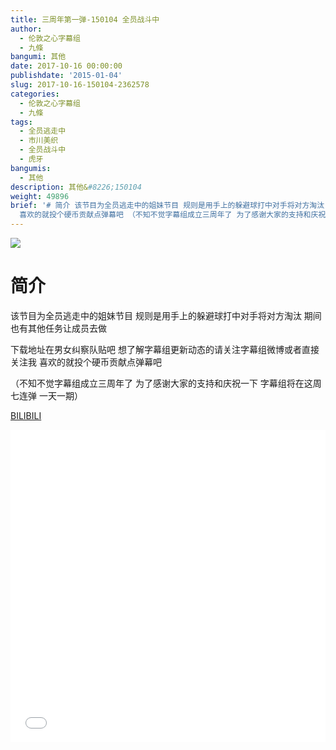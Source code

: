 ```yaml
---
title: 三周年第一弹-150104 全员战斗中
author:
  - 伦敦之心字幕组
  - 九條
bangumi: 其他
date: 2017-10-16 00:00:00
publishdate: '2015-01-04'
slug: 2017-10-16-150104-2362578
categories:
  - 伦敦之心字幕组
  - 九條
tags:
  - 全员逃走中
  - 市川美织
  - 全员战斗中
  - 虎牙
bangumis:
  - 其他
description: 其他&#8226;150104
weight: 49896
brief: '# 简介 该节目为全员逃走中的姐妹节目 规则是用手上的躲避球打中对手将对方淘汰 期间也有其他任务让成员去做 下载地址在男女纠察队贴吧 想了解字幕组更新动态的请关注字幕组微博或者直接关注我
  喜欢的就投个硬币贡献点弹幕吧 （不知不觉字幕组成立三周年了 为了感谢大家的支持和庆祝一下 字幕组将在这周七连弹 一天一期）'
---
```


![](https://i.imgur.com/VeI4bcw.jpg)

# 简介  
 该节目为全员逃走中的姐妹节目 规则是用手上的躲避球打中对手将对方淘汰 期间也有其他任务让成员去做 

 下载地址在男女纠察队贴吧 想了解字幕组更新动态的请关注字幕组微博或者直接关注我 喜欢的就投个硬币贡献点弹幕吧

（不知不觉字幕组成立三周年了 为了感谢大家的支持和庆祝一下 字幕组将在这周七连弹 一天一期）

  [BILIBILI](https://www.bilibili.com/video/av2362578/)


<div class="vcontainer">  <iframe class='video' src="//www.bilibili.com/blackboard/player.html?aid=2362578" width="100%" height="500" frameborder="0" allowfullscreen="allowfullscreen"></iframe></div>
